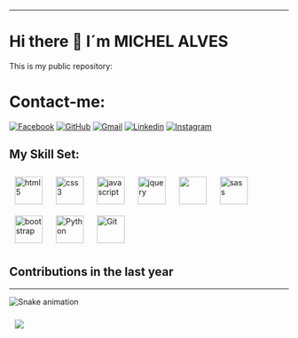 ---
# Hi there 👋 I´m MICHEL ALVES 

This is my public repository:


# Contact-me:

[![Facebook](https://img.shields.io/badge/facebook-005FED.svg?style=for-the-badge&logo=facebook&logoColor=white)](https://www.facebook.com/michel.alves.39948)
[![GitHub](https://img.shields.io/badge/Github-100000?style=for-the-badge&logo=github&logoColor=white)](https://github.com/Michel4lves)
[![Gmail](https://img.shields.io/badge/-Gmail-FF0000?style=for-the-badge&labelColor=FF0000&logo=gmail&logoColor=white)](mailto:michelsantosa@gmail.com?subject=[GitHub]%20Acabei%20de%20ver%20o%20seu%20GitHub)
[![Linkedin](https://img.shields.io/badge/-Linkedin-0e76a8?style=for-the-badge&logo=Linkedin&logoColor=white)](https://www.linkedin.com/in/michel-alves-892457232/)
[![Instagram](https://img.shields.io/badge/instagram-E4405F.svg?style=for-the-badge&logo=instagram&logoColor=white)](https://www.instagram.com/m1ch3l_alv3s/)

[//]: # ([![Whatsapp]&#40;https://img.shields.io/badge/-Whatsapp-4AC959?style=for-the-badge&logo=whatsapp&logoColor=white&#41;]&#40;https://wa.me/message/L6YUTOXGTADNM1&#41;)

## My Skill Set:

<div align="left">
  <img style="margin: 10px" src="https://profilinator.rishav.dev/skills-assets/html5-original-wordmark.svg" alt="html5" height="50" />
  <img style="margin: 10px" src="https://profilinator.rishav.dev/skills-assets/css3-original-wordmark.svg" alt="css3" height="50" />
  <img style="margin: 10px" src="https://profilinator.rishav.dev/skills-assets/javascript-original.svg" alt="javascript" height="50" />
  <img style="margin: 10px" src="https://profilinator.rishav.dev/skills-assets/jquery.png" alt="jquery" height="50" />
  <img style="margin: 10px" src="https://profilinator.rishav.dev/skills-assets/react-original-wordmark.svg" height="50" />
  <img style="margin: 10px" src="https://profilinator.rishav.dev/skills-assets/sass-original.svg" alt="sass" height="50" />
  <img style="margin: 10px" src="https://profilinator.rishav.dev/skills-assets/bootstrap-plain.svg" alt="bootstrap" height="50" />
  <img style="margin: 10px" src="https://profilinator.rishav.dev/skills-assets/python-original.svg" alt="Python" height="50" />  
  <img style="margin: 10px" src="https://profilinator.rishav.dev/skills-assets/git-scm-icon.svg" alt="Git" height="50" />  
</div>  

## Contributions in the last year

<hr/>

![Snake animation](https://github.com/huogerac/huogerac/blob/output/github-contribution-grid-snake.svg)



<img style="margin: 10px" src="https://github-readme-stats.vercel.app/api/top-langs/?username=Michel4lves&hide_border=true&layout=compact"/>  
